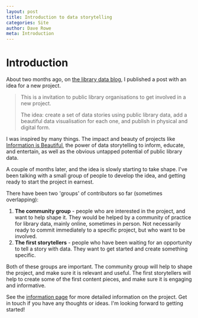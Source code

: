 ```yaml
---
layout: post
title: Introduction to data storytelling
categories: Site
author: Dave Rowe
meta: Introduction
---
```


# Introduction

About two months ago, on [the library data blog](https://blog.librarydata.uk/), I published a post with an idea for a new project.

> This is a invitation to public library organisations to get involved in a new project.
>
> The idea: create a set of data stories using public library data, add a beautiful data visualisation for each one, and publish in physical and digital form.

I was inspired by many things. The impact and beauty of projects like [Information is Beautiful](https://informationisbeautiful.net/), the power of data storytelling to inform, educate, and entertain, as well as the obvious untapped potential of public library data.

A couple of months later, and the idea is slowly starting to take shape. I've been talking with a small group of people to develop the idea, and getting ready to start the project in earnest.

There have been two 'groups' of contributors so far (sometimes overlapping):

1. **The community group** - people who are interested in the project, and want to help shape it. They would be helped by a community of practice for library data, mainly online, sometimes in person. Not necessarily ready to commit immediately to a specific project, but who want to be involved.
2. **The first storytellers** - people who have been waiting for an opportunity to tell a story with data. They want to get started and create something specific.

Both of these groups are important. The community group will help to shape the project, and make sure it is relevant and useful. The first storytellers will help to create some of the first content pieces, and make sure it is engaging and informative.

See the [information page](/about.html) for more detailed information on the project. Get in touch if you have any thoughts or ideas. I'm looking forward to getting started!
